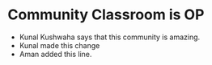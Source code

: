 # Community Classroom is OP

- Kunal Kushwaha says that this community is amazing.
- Kunal made this change
- Aman added this line.
